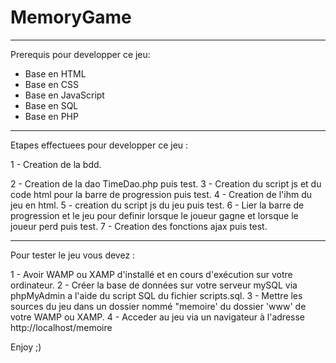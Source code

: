# MemoryGame

************************************************************************************************************************************
Prerequis pour developper ce jeu:

- Base en HTML
- Base en CSS
- Base en JavaScript
- Base en SQL
- Base en PHP

************************************************************************************************************************************

Etapes effectuees pour developper ce jeu :

1 - Creation de la bdd.

2 - Creation de la dao TimeDao.php puis test.
3 - Creation du script js et du code html pour la barre de progression puis test.
4 - Creation de l'ihm du jeu en html.
5 - creation du script js du jeu puis test.
6 - Lier la barre de progression et le jeu pour definir lorsque le joueur gagne et lorsque le joueur perd puis test.
7 - Creation des fonctions ajax puis test.

************************************************************************************************************************************

Pour tester le jeu vous devez :

1 - Avoir WAMP ou XAMP d'installé et en cours d'exécution sur votre ordinateur.
2 - Créer la base de données sur votre serveur mySQL via phpMyAdmin a l'aide du script SQL du fichier scripts.sql.
3 - Mettre les sources du jeu dans un dossier nommé "memoire' du dossier 'www' de votre WAMP ou XAMP.
4 - Acceder au jeu via un navigateur à l'adresse http://localhost/memoire

Enjoy ;)
